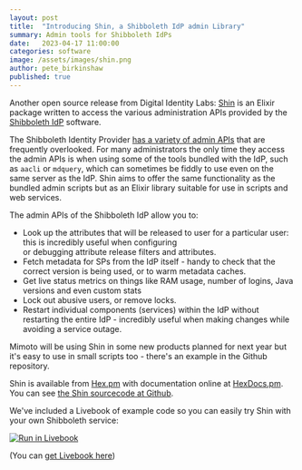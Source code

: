 ```yaml
---
layout: post
title:  "Introducing Shin, a Shibboleth IdP admin Library"
summary: Admin tools for Shibboleth IdPs
date:   2023-04-17 11:00:00
categories: software
image: /assets/images/shin.png
author: pete_birkinshaw
published: true
---
```

Another open source release from Digital Identity Labs: [Shin](https://github.com/Digital-Identity-Labs/shin)
is an Elixir package written to access the various administration APIs provided by the
[Shibboleth IdP](https://www.shibboleth.net/products/) software.

The Shibboleth Identity Provider [has a variety of admin APIs](https://shibboleth.atlassian.net/wiki/spaces/IDP4/pages/1265631851/WebInterfaces)
  that are frequently overlooked. For many administrators the only time they
  access the admin APIs is when using some of the tools bundled with the IdP, such as `aacli` or `mdquery`, which can
  sometimes be fiddly to use even on the same server as the IdP. Shin aims to offer the same functionality as the
  bundled admin scripts but as an Elixir library suitable for use in scripts and web services.

The admin APIs of the Shibboleth IdP allow you to:

* Look up the attributes that will be released to user for a particular user: this is incredibly useful when configuring  
  or debugging attribute release filters and attributes.
* Fetch metadata for SPs from the IdP itself - handy to check that the correct version is being used, or to warm metadata
  caches.
* Get live status metrics on things like RAM usage, number of logins, Java versions and even custom stats
* Lock out abusive users, or remove locks.
* Restart individual components (services) within the IdP without restarting the entire IdP - incredibly useful when making
  changes while avoiding a service outage.

Mimoto will be using Shin in some new products planned for next year but it's easy to use in small scripts too - there's
  an example in the Github repository.

Shin is available from [Hex.pm](https://hex.pm/packages/shin) with documentation online at
[HexDocs.pm](https://hexdocs.pm/shin/readme.html). You can see
[the Shin sourcecode at Github](https://github.com/Digital-Identity-Labs/shin).

We've included a Livebook of example code so you can easily try Shin with your own Shibboleth service:

[![Run in Livebook](https://livebook.dev/badge/v1/blue.svg)](https://livebook.dev/run?url=https%3A%2F%2Fraw.githubusercontent.com%2FDigital-Identity-Labs%2Fshin%2Fmain%2Fshin_notebook.livemd)

(You can [get Livebook here](https://livebook.dev/#install))

